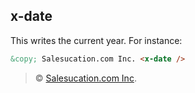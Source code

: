 ## x-date

This writes the current year. For instance:

```html
&copy; Salesucation.com Inc. <x-date />
```

> &copy; [Salesucation.com Inc](https://salesucation.com). <x-date />

